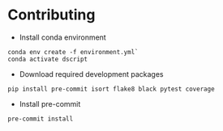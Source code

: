 # Contributing

- Install conda environment
```
conda env create -f environment.yml`
conda activate dscript
```
- Download required development packages

```
pip install pre-commit isort flake8 black pytest coverage
```

- Install pre-commit
```
pre-commit install
```
